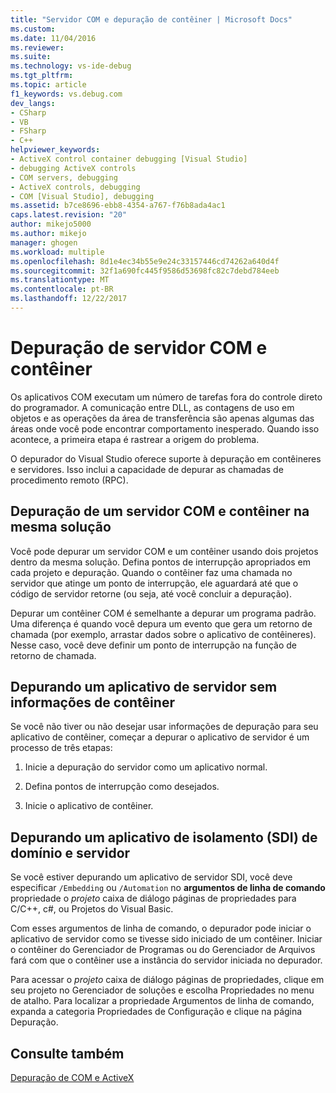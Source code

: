 ```yaml
---
title: "Servidor COM e depuração de contêiner | Microsoft Docs"
ms.custom: 
ms.date: 11/04/2016
ms.reviewer: 
ms.suite: 
ms.technology: vs-ide-debug
ms.tgt_pltfrm: 
ms.topic: article
f1_keywords: vs.debug.com
dev_langs:
- CSharp
- VB
- FSharp
- C++
helpviewer_keywords:
- ActiveX control container debugging [Visual Studio]
- debugging ActiveX controls
- COM servers, debugging
- ActiveX controls, debugging
- COM [Visual Studio], debugging
ms.assetid: b7ce8696-ebb8-4354-a767-f76b8ada4ac1
caps.latest.revision: "20"
author: mikejo5000
ms.author: mikejo
manager: ghogen
ms.workload: multiple
ms.openlocfilehash: 8d1e4ec34b55e9e24c33157446cd74262a640d4f
ms.sourcegitcommit: 32f1a690fc445f9586d53698fc82c7debd784eeb
ms.translationtype: MT
ms.contentlocale: pt-BR
ms.lasthandoff: 12/22/2017
---
```

# <a name="com-server-and-container-debugging"></a>Depuração de servidor COM e contêiner
Os aplicativos COM executam um número de tarefas fora do controle direto do programador. A comunicação entre DLL, as contagens de uso em objetos e as operações da área de transferência são apenas algumas das áreas onde você pode encontrar comportamento inesperado. Quando isso acontece, a primeira etapa é rastrear a origem do problema.  
  
 O depurador do Visual Studio oferece suporte à depuração em contêineres e servidores. Isso inclui a capacidade de depurar as chamadas de procedimento remoto (RPC).  
  
##  <a name="BKMK_COMServerandContainerintheSameSolution"></a>Depuração de um servidor COM e contêiner na mesma solução  
 Você pode depurar um servidor COM e um contêiner usando dois projetos dentro da mesma solução. Defina pontos de interrupção apropriados em cada projeto e depuração. Quando o contêiner faz uma chamada no servidor que atinge um ponto de interrupção, ele aguardará até que o código de servidor retorne (ou seja, até você concluir a depuração).  
  
 Depurar um contêiner COM é semelhante a depurar um programa padrão. Uma diferença é quando você depura um evento que gera um retorno de chamada (por exemplo, arrastar dados sobre o aplicativo de contêineres). Nesse caso, você deve definir um ponto de interrupção na função de retorno de chamada.  
  
##  <a name="BKMK_ServerApplicationWithoutContainerInformation"></a>Depurando um aplicativo de servidor sem informações de contêiner  
 Se você não tiver ou não desejar usar informações de depuração para seu aplicativo de contêiner, começar a depurar o aplicativo de servidor é um processo de três etapas:  
  
1.  Inicie a depuração do servidor como um aplicativo normal.  
  
2.  Defina pontos de interrupção como desejados.  
  
3.  Inicie o aplicativo de contêiner.  
  
##  <a name="BKMK_DebuggingaServerandDomainIsolationSDIApplication"></a>Depurando um aplicativo de isolamento (SDI) de domínio e servidor  
 Se você estiver depurando um aplicativo de servidor SDI, você deve especificar `/Embedding` ou `/Automation` no **argumentos de linha de comando** propriedade o *projeto* caixa de diálogo páginas de propriedades para C/C++, c#, ou Projetos do Visual Basic.  
  
 Com esses argumentos de linha de comando, o depurador pode iniciar o aplicativo de servidor como se tivesse sido iniciado de um contêiner. Iniciar o contêiner do Gerenciador de Programas ou do Gerenciador de Arquivos fará com que o contêiner use a instância do servidor iniciada no depurador.  
  
 Para acessar o *projeto* caixa de diálogo páginas de propriedades, clique em seu projeto no Gerenciador de soluções e escolha Propriedades no menu de atalho. Para localizar a propriedade Argumentos de linha de comando, expanda a categoria Propriedades de Configuração e clique na página Depuração.  
  
## <a name="see-also"></a>Consulte também  
 [Depuração de COM e ActiveX](../debugger/com-and-activex-debugging.md)